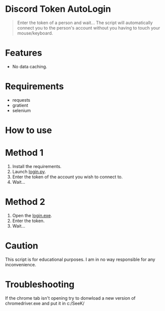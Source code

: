 # Discord Token AutoLogin 

> Enter the token of a person and wait... The script will automatically connect you to the person's account without you having to touch your mouse/keyboard.

# Features
 - No data caching.

# Requirements
 - requests
 - gratient
 - selenium

# How to use
# Method 1
 1. Install the requirements.
 2. Launch [login.py](login.py).
 3. Enter the token of the account you wish to connect to.
 4. Wait...
 
# Method 2

 1. Open the [login.exe](login.exe).
 2. Enter the token.
 3. Wait...

# Caution
This script is for educational purposes. I am in no way responsible for any inconvenience.

# Troubleshooting

If the chrome tab isn't opening try to donwload a new version of chromedriver.exe and put it in c:/SeeK/
